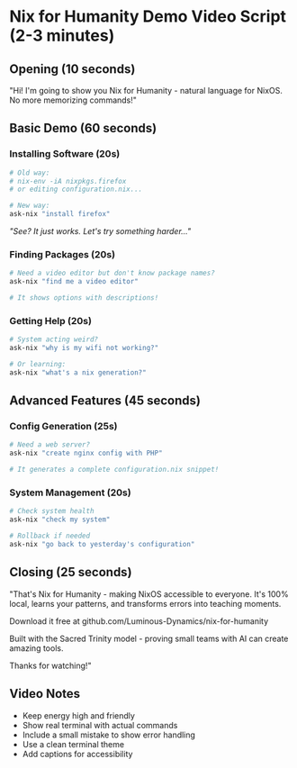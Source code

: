 # Nix for Humanity Demo Video Script (2-3 minutes)

## Opening (10 seconds)
"Hi! I'm going to show you Nix for Humanity - natural language for NixOS. No more memorizing commands!"

## Basic Demo (60 seconds)

### Installing Software (20s)
```bash
# Old way:
# nix-env -iA nixpkgs.firefox
# or editing configuration.nix...

# New way:
ask-nix "install firefox"
```
*"See? It just works. Let's try something harder..."*

### Finding Packages (20s)
```bash
# Need a video editor but don't know package names?
ask-nix "find me a video editor"

# It shows options with descriptions!
```

### Getting Help (20s)
```bash
# System acting weird?
ask-nix "why is my wifi not working?"

# Or learning:
ask-nix "what's a nix generation?"
```

## Advanced Features (45 seconds)

### Config Generation (25s)
```bash
# Need a web server?
ask-nix "create nginx config with PHP"

# It generates a complete configuration.nix snippet!
```

### System Management (20s)
```bash
# Check system health
ask-nix "check my system"

# Rollback if needed
ask-nix "go back to yesterday's configuration"
```

## Closing (25 seconds)
"That's Nix for Humanity - making NixOS accessible to everyone. It's 100% local, learns your patterns, and transforms errors into teaching moments.

Download it free at github.com/Luminous-Dynamics/nix-for-humanity

Built with the Sacred Trinity model - proving small teams with AI can create amazing tools.

Thanks for watching!"

## Video Notes
- Keep energy high and friendly
- Show real terminal with actual commands
- Include a small mistake to show error handling
- Use a clean terminal theme
- Add captions for accessibility
